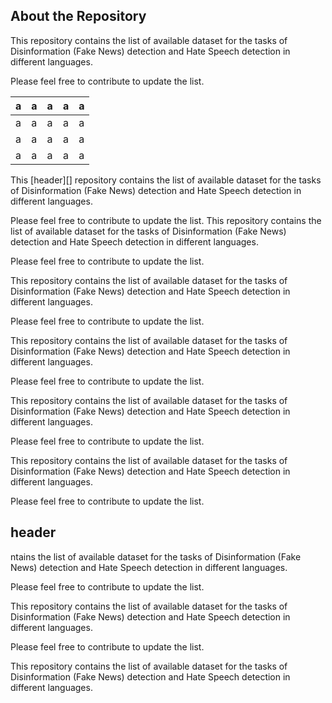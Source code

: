 About the Repository
-
This repository contains the list of available dataset for the tasks of Disinformation (Fake News) detection and Hate Speech detection in different languages.

Please feel free to contribute to update the list.


|a     |a|a|a|a|
|------|---|---|---|---|
|a     |a|a|a|a|
|a     |a|a|a|a|
|a     |a|a|a|a|


This [header][] repository contains the list of available dataset for the tasks of Disinformation (Fake News) detection and Hate Speech detection in different languages.

Please feel free to contribute to update the list.
This repository contains the list of available dataset for the tasks of Disinformation (Fake News) detection and Hate Speech detection in different languages.

Please feel free to contribute to update the list.

This repository contains the list of available dataset for the tasks of Disinformation (Fake News) detection and Hate Speech detection in different languages.

Please feel free to contribute to update the list.

This repository contains the list of available dataset for the tasks of Disinformation (Fake News) detection and Hate Speech detection in different languages.

Please feel free to contribute to update the list.

This repository contains the list of available dataset for the tasks of Disinformation (Fake News) detection and Hate Speech detection in different languages.

Please feel free to contribute to update the list.

This repository contains the list of available dataset for the tasks of Disinformation (Fake News) detection and Hate Speech detection in different languages.

Please feel free to contribute to update the list.
## header ###
ntains the list of available dataset for the tasks of Disinformation (Fake News) detection and Hate Speech detection in different languages.

Please feel free to contribute to update the list.

This repository contains the list of available dataset for the tasks of Disinformation (Fake News) detection and Hate Speech detection in different languages.

Please feel free to contribute to update the list.

This repository contains the list of available dataset for the tasks of Disinformation (Fake News) detection and Hate Speech detection in different languages.
